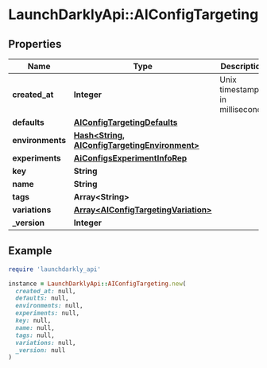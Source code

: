 # LaunchDarklyApi::AIConfigTargeting

## Properties

| Name | Type | Description | Notes |
| ---- | ---- | ----------- | ----- |
| **created_at** | **Integer** | Unix timestamp in milliseconds |  |
| **defaults** | [**AIConfigTargetingDefaults**](AIConfigTargetingDefaults.md) |  | [optional] |
| **environments** | [**Hash&lt;String, AIConfigTargetingEnvironment&gt;**](AIConfigTargetingEnvironment.md) |  |  |
| **experiments** | [**AiConfigsExperimentInfoRep**](AiConfigsExperimentInfoRep.md) |  |  |
| **key** | **String** |  |  |
| **name** | **String** |  |  |
| **tags** | **Array&lt;String&gt;** |  |  |
| **variations** | [**Array&lt;AIConfigTargetingVariation&gt;**](AIConfigTargetingVariation.md) |  |  |
| **_version** | **Integer** |  |  |

## Example

```ruby
require 'launchdarkly_api'

instance = LaunchDarklyApi::AIConfigTargeting.new(
  created_at: null,
  defaults: null,
  environments: null,
  experiments: null,
  key: null,
  name: null,
  tags: null,
  variations: null,
  _version: null
)
```

